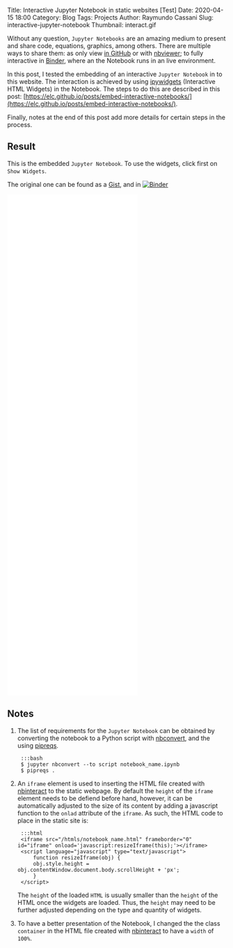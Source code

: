 Title: Interactive Jupyter Notebook in static websites [Test]
Date: 2020-04-15 18:00
Category: Blog
Tags: Projects
Author: Raymundo Cassani
Slug: interactive-jupyter-notebook
Thumbnail: interact.gif

Without any question, `Jupyter Notebooks` are an amazing medium to present and share code, equations, graphics, among others. There are multiple ways to share them: as only view [in GitHub](https://help.github.com/en/github/managing-files-in-a-repository/working-with-jupyter-notebook-files-on-github) or with [nbviewer](https://nbviewer.jupyter.org/); to fully interactive in [Binder](https://mybinder.org/), where an the Notebook runs in an live environment.

In this post, I tested the embedding of an interactive `Jupyter Notebook` in to this website. The interaction is achieved by using [ipywidgets](https://github.com/jupyter-widgets/ipywidgets) (Interactive HTML Widgets) in the Notebook. The steps to do this are described in this post:
[https://elc.github.io/posts/embed-interactive-notebooks/](https://elc.github.io/posts/embed-interactive-notebooks/).

Finally, notes at the end of this post add more details for certain steps in the process.

## Result
This is the embedded `Jupyter Notebook`. To use the widgets, click first on `Show Widgets`.

The original one can be found as a [Gist](https://gist.github.com/rcassani/a472b922fc4accb3e9551f3f16dedb76), and in [![Binder](https://mybinder.org/badge_logo.svg)](https://mybinder.org/v2/gist/rcassani/a472b922fc4accb3e9551f3f16dedb76/master)  

<iframe src="/htmls/interactive_test.html" style="height:1150px;" frameborder="0" id="iframe"></iframe>


## Notes
1. The list of requirements for the `Jupyter Notebook` can be obtained by converting the notebook to a Python script with [nbconvert](https://nbconvert.readthedocs.io/en/latest/usage.html#executable-script), and the using [pipreqs](https://github.com/bndr/pipreqs).  


		:::bash
		$ jupyter nbconvert --to script notebook_name.ipynb
		$ pipreqs .


2. An `iframe` element is used to inserting the HTML file created with [nbinteract](https://www.nbinteract.com/) to the static webpage. By default the `height` of the `iframe` element needs to be defiend before hand, however, it can be automatically adjusted to the size of its content by adding a javascript function to the `onlad` attribute of the `iframe`. As such, the HTML code to place in the static site is:  


		:::html
		<iframe src="/htmls/notebook_name.html" frameborder="0" id="iframe" onload='javascript:resizeIframe(this);'></iframe>
		<script language="javascript" type="text/javascript">
			function resizeIframe(obj) {
			obj.style.height = obj.contentWindow.document.body.scrollHeight + 'px';
			}
		</script>

	The `height` of the loaded `HTML` is usually smaller than the `height` of the HTML once the widgets are loaded. Thus, the `height` may need to be further adjusted depending on the type and quantity of widgets.

3. To have a better presentation of the Notebook, I changed the the class `container` in the HTML file created with [nbinteract](https://www.nbinteract.com/) to have a `width` of `100%`.
